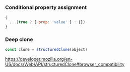 ### Conditional property assignment

```js
{
  ...(true ? { prop: 'value' } : {})
}
```

### Deep clone

```js
const clone = structuredClone(object)
```

https://developer.mozilla.org/en-US/docs/Web/API/structuredClone#browser_compatibility
